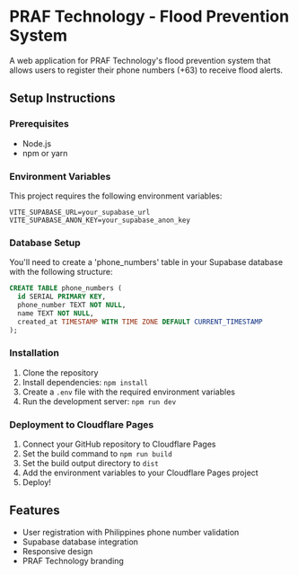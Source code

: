 # PRAF Technology - Flood Prevention System

A web application for PRAF Technology's flood prevention system that allows users to register their phone numbers (+63) to receive flood alerts.

## Setup Instructions

### Prerequisites
- Node.js
- npm or yarn

### Environment Variables
This project requires the following environment variables:

```
VITE_SUPABASE_URL=your_supabase_url
VITE_SUPABASE_ANON_KEY=your_supabase_anon_key
```

### Database Setup
You'll need to create a 'phone_numbers' table in your Supabase database with the following structure:

```sql
CREATE TABLE phone_numbers (
  id SERIAL PRIMARY KEY,
  phone_number TEXT NOT NULL,
  name TEXT NOT NULL,
  created_at TIMESTAMP WITH TIME ZONE DEFAULT CURRENT_TIMESTAMP
);
```

### Installation

1. Clone the repository
2. Install dependencies: `npm install`
3. Create a `.env` file with the required environment variables
4. Run the development server: `npm run dev`

### Deployment to Cloudflare Pages

1. Connect your GitHub repository to Cloudflare Pages
2. Set the build command to `npm run build`
3. Set the build output directory to `dist`
4. Add the environment variables to your Cloudflare Pages project
5. Deploy!

## Features
- User registration with Philippines phone number validation
- Supabase database integration
- Responsive design
- PRAF Technology branding
